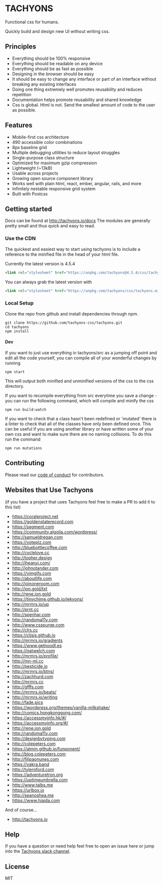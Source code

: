 # TACHYONS

Functional css for humans.

Quickly build and design new UI without writing css.

## Principles

* Everything should be 100% responsive
* Everything should be readable on any device
* Everything should be as fast as possible
* Designing in the browser should be easy
* It should be easy to change any interface or part of an interface without breaking any existing interfaces
* Doing one thing extremely well promotes reusability and reduces repetition
* Documentation helps promote reusability and shared knowledge
* Css is global. Html is not. Send the smallest amount of code to the user as possible.

## Features

* Mobile-first css architecture
* 490 accessible color combinations
* 8px baseline grid
* Multiple debugging utilities to reduce layout struggles
* Single-purpose class structure
* Optimized for maximum gzip compression
* Lightweight (~13kB)
* Usable across projects
* Growing open source component library
* Works well with plain html, react, ember, angular, rails, and more
* Infinitely nestable responsive grid system
* Built with Postcss

## Getting started

Docs can be found at http://tachyons.io/docs
The modules are generally pretty small and thus quick and easy to read.

### Use the CDN

The quickest and easiest way to start using tachyons is to include a reference
to the minified file in the head of your html file.

Currently the latest version is 4.5.4
```html
<link rel="stylesheet" href="https://unpkg.com/tachyons@4.5.4/css/tachyons.min.css">
```

You can always grab the latest version with
```html
<link rel="stylesheet" href="https://unpkg.com/tachyons/css/tachyons.min.css">
```

### Local Setup

Clone the repo from github and install dependencies through npm.

```
git clone https://github.com/tachyons-css/tachyons.git
cd tachyons
npm install
```

#### Dev

If you want to just use everything in tachyons/src as a jumping off point and
edit all the code yourself, you can compile all of your wonderful changes by
running

```npm start```

This will output both minified and unminified versions of the css to the css directory.

If you want to recompile everything from src everytime you save a change - you can run the following command, which will compile and minify the css

```npm run build:watch```

If you want to check that a class hasn't been redefined or 'mutated' there is a linter to check that all of the classes have only been defined once. This can be useful if you are using another library or have written some of your own css and want to make sure there are no naming collisions. To do this run the command

```npm run mutations```

## Contributing

Please read our [code of conduct](https://github.com/tachyons-css/tachyons/blob/master/code-of-conduct.md) for contributors.

## Websites that Use Tachyons
(if you have a project that uses Tachyons feel free to make a PR to add it to this list)

* https://coralproject.net
* https://goldenstaterecord.com
* https://segment.com
* https://community.algolia.com/wordpress/
* http://samueldregan.com
* https://voteplz.com
* http://bluebottlecoffee.com
* http://cyclelove.cc
* http://topher.design
* http://iheanyi.com/
* http://johnotander.com
* https://vimgifs.com
* http://aboutlife.com
* http://joinoneroom.com
* http://jon.gold/txt
* http://rene.jon.gold
* https://tinychime.github.io/jekyons/
* http://mrmrs.io/up
* http://prnt.cc
* http://spenhar.com
* http://randoma11y.com
* http://www.csspurge.com
* http://clrs.cc
* https://cljsjs.github.io
* http://mrmrs.io/gradients
* https://www.getnoodl.es
* https://natwelch.com
* http://mrmrs.io/profile/
* http://mn-ml.cc
* http://pesticide.io
* http://mrmrs.io/btns/
* http://zachhurd.com
* http://mrmrs.cc
* http://gfffs.com
* http://mrmrs.io/beats/
* http://mrmrs.io/writing
* http://fade.pics
* https://wordpress.org/themes/vanilla-milkshake/
* http://comics.hongkonggong.com/
* https://accessmyinfo.hk/#/
* https://accessmyinfo.org/#/
* http://rene.jon.gold
* http://randoma11y.com
* http://designbytyping.com
* http://colepeters.com
* https://atmin.github.io/funponent/
* http://blog.colepeters.com
* http://filipaonunes.com
* https://vakra.band
* http://tylernford.com
* https://adventuretron.org
* https://uptimeumbrella.com
* http://www.talbs.me
* https://urlbox.io
* http://seanoshea.me
* https://www.hiaida.com

And of course...
* http://tachyons.io

## Help

If you have a question or need help feel free to open an issue here or jump into the [Tachyons slack channel](http://tachyons-slack-invite.herokuapp.com).

## License

MIT
